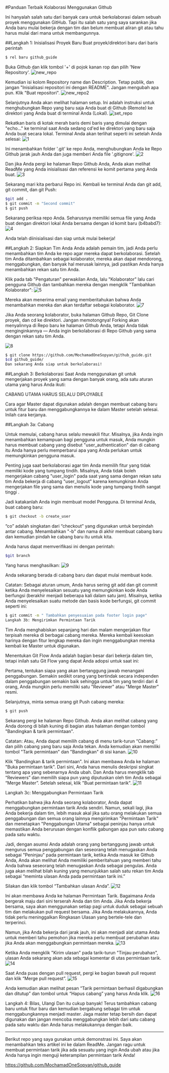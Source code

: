 #Panduan Terbaik Kolaborasi Menggunakan Github

Ini hanyalah salah satu dari banyak cara untuk berkolaborasi dalam sebuah proyek menggunakan GitHub. Tapi itu salah satu yang saya sarankan jika Anda baru mulai bekerja dengan tim dan belum membuat aliran git atau tahu harus mulai dari mana untuk membangunnya.

##Langkah 1: Inisialisasi Proyek Baru
Buat proyek/direktori baru dari baris perintah

````bash
$ rel baru github_guide
````
Buka Github dan klik tombol '+' di pojok kanan rop dan pilih 'New Repository'.
![new_repo](https://user-images.githubusercontent.com/111016644/184645133-c288ac62-4f53-4d41-99d0-73b4f910f884.png)

Kemudian isi kolom Repository name dan Description. Tetap publik, dan jangan "Inisialisasi repositori ini dengan README". Jangan mengubah apa pun. Klik "Buat repositori".
![new_repo2](https://user-images.githubusercontent.com/111016644/184645323-d8f28a94-3bfe-46bf-8637-255dbbc406b0.png)


Selanjutnya Anda akan melihat halaman setup. Ini adalah instruksi untuk menghubungkan Repo yang baru saja Anda buat di Github (Remote) ke direktori yang Anda buat di terminal Anda (Lokal).
![set_repo](https://user-images.githubusercontent.com/111016644/184645483-c4f14d3a-562a-408a-b01f-f7db1cd44904.png)


Rekatkan baris di kotak merah baris demi baris yang dimulai dengan "echo..." ke terminal saat Anda sedang cd'ed ke direktori yang baru saja Anda buat secara lokal. Terminal Anda akan terlihat seperti ini setelah Anda selesai:
 ![1](https://user-images.githubusercontent.com/111016644/184646674-db242f5b-ffc7-40da-a48b-aa3f5da64d55.png)

Ini menambahkan folder '.git' ke repo Anda, menghubungkan Anda ke Repo Github jarak jauh Anda dan juga memberi Anda file '.gitignore'.
 ![2](https://user-images.githubusercontent.com/111016644/184646743-51559423-b840-44a2-96b1-c7cdfde4a816.png)


Dan jika Anda pergi ke halaman Repo Github Anda, Anda akan melihat ReadMe yang Anda inisialisasi dan referensi ke komit pertama yang Anda buat.
 ![3](https://user-images.githubusercontent.com/111016644/184646891-239c6c4b-26d9-4a32-9743-ad96dc502c86.png)

Sekarang mari kita perbarui Repo ini. Kembali ke terminal Anda dan git add, git commit, dan git Push:
````bash
$git add .
$ git commit -m "Second commit"
$ git push
````

Sekarang periksa repo Anda. Seharusnya memiliki semua file yang Anda buat dengan direktori lokal Anda bersama dengan id komit baru (b4babd7):
 ![4](https://user-images.githubusercontent.com/111016644/184647107-7a466e82-317d-42c6-8b73-3999982628d2.png)


Anda telah diinisialisasi dan siap untuk mulai bekerja!

##Langkah 2: Siapkan Tim Anda
Anda adalah pemain tim, jadi Anda perlu menambahkan tim Anda ke repo agar mereka dapat berkolaborasi. Setelah tim Anda ditambahkan sebagai kolaborator, mereka akan dapat mendorong, menggabungkan, dan banyak hal merusak lainnya, jadi pastikan Anda hanya menambahkan rekan satu tim Anda.

Klik pada tab "Pengaturan" perwakilan Anda, lalu "Kolaborator" lalu cari pengguna Github dan tambahkan mereka dengan mengklik "Tambahkan Kolaborator":
![5](https://user-images.githubusercontent.com/111016644/184647199-a649c369-a160-4f61-8a6c-7db41b3703e8.png)
 
Mereka akan menerima email yang memberitahukan bahwa Anda menambahkan mereka dan akan terdaftar sebagai kolaborator.
 ![7](https://user-images.githubusercontent.com/111016644/184647330-82c9f77f-d5dc-44c2-8d2d-2408a39adc20.png)


Jika Anda seorang kolaborator, buka halaman Github Repo, Git Clone proyek, dan cd ke direktori. Jangan memotongnya! Forking akan menyalinnya di Repo baru ke halaman Github Anda, tetapi Anda tidak menginginkannya — Anda ingin berkolaborasi di Repo Github yang sama dengan rekan satu tim Anda.

 ![8](https://user-images.githubusercontent.com/111016644/184647415-b409d122-713d-4c96-958d-a6327d1c3235.png)

````bash
$ git clone https://github.com/MochamadOneSopyan/github_guide.git
$cd github_guide/
Dan sekarang Anda siap untuk berkolaborasi!
````

##Langkah 3: Berkolaborasi
Saat Anda menggunakan git untuk mengerjakan proyek yang sama dengan banyak orang, ada satu aturan utama yang harus Anda ikuti:

CABANG UTAMA HARUS SELALU DIPLOYABLE

Cara agar Master dapat digunakan adalah dengan membuat cabang baru untuk fitur baru dan menggabungkannya ke dalam Master setelah selesai. Inilah cara kerjanya.

##Langkah 3a: Cabang

Untuk memulai, cabang harus selalu mewakili fitur. Misalnya, jika Anda ingin menambahkan kemampuan bagi pengguna untuk masuk, Anda mungkin harus membuat cabang yang disebut "user_authentication" dan di cabang itu Anda hanya perlu memperbarui apa yang Anda perlukan untuk memungkinkan pengguna masuk.

Penting juga saat berkolaborasi agar tim Anda memilih fitur yang tidak memiliki kode yang tumpang tindih. Misalnya, Anda tidak boleh mengerjakan cabang "user_login" pada saat yang sama dengan rekan satu tim Anda bekerja di cabang "user_logout" karena kemungkinan Anda mengerjakan file yang sama dan menulis kode yang tumpang tindih sangat tinggi .

Jadi katakanlah Anda ingin membuat model Pengguna. Di terminal Anda, buat cabang baru:
````bash
$ git checkout -b create_user
````

“co” adalah singkatan dari “checkout” yang digunakan untuk berpindah antar cabang. Menambahkan "-b" dan nama di akhir membuat cabang baru dan kemudian pindah ke cabang baru itu untuk kita.

Anda harus dapat memverifikasi ini dengan perintah:
````bash
$git branch
````

Yang harus menghasilkan:
 ![9](https://user-images.githubusercontent.com/111016644/184647720-fabc81b2-18ac-42d1-8066-dc8a3e83071e.png)


Anda sekarang berada di cabang baru dan dapat mulai membuat kode.

Catatan: Sebagai aturan umum, Anda harus sering git add dan git commit ketika Anda menyelesaikan sesuatu yang memungkinkan kode Anda berfungsi (berakhir menjadi beberapa kali dalam satu jam). Misalnya, ketika Anda menyelesaikan suatu metode dan basis kode berfungsi, git commit seperti ini:
````bash
$ git commit -m " Tambahkan penyesuaian pada footer login page"
Langkah 3b: Mengirimkan Permintaan Tarik
````

Tim Anda menghabiskan sepanjang hari dan malam mengerjakan fitur terpisah mereka di berbagai cabang mereka. Mereka kembali keesokan harinya dengan fitur lengkap mereka dan ingin menggabungkan mereka kembali ke Master untuk digunakan.

Menentukan Git Flow Anda adalah bagian besar dari bekerja dalam tim, tetapi inilah satu Git Flow yang dapat Anda adopsi untuk saat ini:

Pertama, tentukan siapa yang akan bertanggung jawab menangani penggabungan. Semakin sedikit orang yang bertindak secara independen dalam penggabungan semakin baik sehingga untuk tim yang terdiri dari 4 orang, Anda mungkin perlu memiliki satu "Reviewer" atau "Merge Master" resmi.

Selanjutnya, minta semua orang git Push cabang mereka:
````bash
$ git push
````
Sekarang pergi ke halaman Repo Github. Anda akan melihat cabang yang Anda dorong di bilah kuning di bagian atas halaman dengan tombol "Bandingkan & tarik permintaan".

Catatan: Atau, Anda dapat memilih cabang di menu tarik-turun “Cabang:” dan pilih cabang yang baru saja Anda tekan. Anda kemudian akan memiliki tombol "Tarik permintaan" dan "Bandingkan" di sisi kanan.
 ![10](https://user-images.githubusercontent.com/111016644/184653809-3799d0b1-7452-4ec2-8d47-f4d605968bdd.png)


Klik "Bandingkan & tarik permintaan". Ini akan membawa Anda ke halaman "Buka permintaan tarik". Dari sini, Anda harus menulis deskripsi singkat tentang apa yang sebenarnya Anda ubah. Dan Anda harus mengklik tab “Reviewers” dan memilih siapa pun yang diputuskan oleh tim Anda sebagai “Merge Master”. Setelah selesai, klik "Buat permintaan tarik".
 ![11](https://user-images.githubusercontent.com/111016644/184653880-47814ad2-aa6f-45ca-86c7-17eff4c5d965.png)


Langkah 3c: Menggabungkan Permintaan Tarik

Perhatikan bahwa jika Anda seorang kolaborator, Anda dapat menggabungkan permintaan tarik Anda sendiri. Namun, sekali lagi, jika Anda bekerja dalam tim, lebih masuk akal jika satu orang melakukan semua penggabungan dan semua orang lainnya mengirimkan "Permintaan Tarik" dan menetapkan "Penggabungan Utama" sebagai peninjau hanya untuk memastikan Anda berurusan dengan konflik gabungan apa pun satu cabang pada satu waktu.

Jadi, dengan asumsi Anda adalah orang yang bertanggung jawab untuk mengurus semua penggabungan dan seseorang telah menugaskan Anda sebagai "Peninjau" pada permintaan tarik, ketika Anda masuk ke Github Anda, Anda akan melihat Anda memiliki pemberitahuan yang memberi tahu Anda bahwa seseorang telah menugaskan Anda sebagai pengulas. Anda juga akan melihat bilah kuning yang menunjukkan salah satu rekan tim Anda sebagai “meminta ulasan Anda pada permintaan tarik ini.”

Silakan dan klik tombol “Tambahkan ulasan Anda”.
 ![12](https://user-images.githubusercontent.com/111016644/184653960-1792e331-7f5d-40f5-b449-ee11eceddeef.png)


Ini akan membawa Anda ke halaman Permintaan Tarik. Bagaimana Anda bergerak maju dari sini terserah Anda dan tim Anda. Jika Anda bekerja bersama, saya akan menggunakan setiap pagi untuk duduk sebagai sebuah tim dan melakukan pull request bersama. Jika Anda melakukannya, Anda tidak perlu meninggalkan Ringkasan Ulasan yang bertele-tele dan terperinci.

Namun, jika Anda bekerja dari jarak jauh, ini akan menjadi alat utama Anda untuk memberi tahu pemohon jika mereka perlu membuat perubahan atau jika Anda akan menggabungkan permintaan mereka.
 ![13](https://user-images.githubusercontent.com/111016644/184654056-545107b8-c9e3-4e4f-908d-dcc879a62326.png)


Ketika Anda mengklik "Kirim ulasan" pada tarik-turun "Tinjau perubahan", ulasan Anda sekarang akan ada sebagai komentar di utas permintaan tarik.
 ![14](https://user-images.githubusercontent.com/111016644/184654125-2c5b5a06-6043-4f3d-ae27-7cc810f847ea.png)


Saat Anda puas dengan pull request, pergi ke bagian bawah pull request dan klik “Merge pull request”.
 ![15](https://user-images.githubusercontent.com/111016644/184654164-65602094-43f6-4039-8975-8ab54e9f1e38.png)


Anda kemudian akan melihat pesan “Tarik permintaan berhasil digabungkan dan ditutup” dan tombol untuk “Hapus cabang” yang harus Anda klik.
 ![16](https://user-images.githubusercontent.com/111016644/184654191-b44fe194-8989-45da-b25d-b1da174360e9.png)


Langkah 4: Bilas, Ulangi
Dan itu cukup banyak! Terus tambahkan cabang baru untuk fitur baru dan kemudian bergabung sebagai tim untuk menggabungkannya menjadi master. Jaga master tetap bersih dan dapat digunakan dan jangan mencoba menggabungkan lebih dari satu cabang pada satu waktu dan Anda harus melakukannya dengan baik.

**************
Berikut repo yang saya gunakan untuk demonstrasi ini. Saya akan menambahkan teks artikel ini ke dalam ReadMe. Jangan ragu untuk membuat permintaan tarik jika ada sesuatu yang ingin Anda ubah atau jika Anda hanya ingin menguji keterampilan permintaan tarik Anda!

https://github.com/MochamadOneSopyan/github_guide

